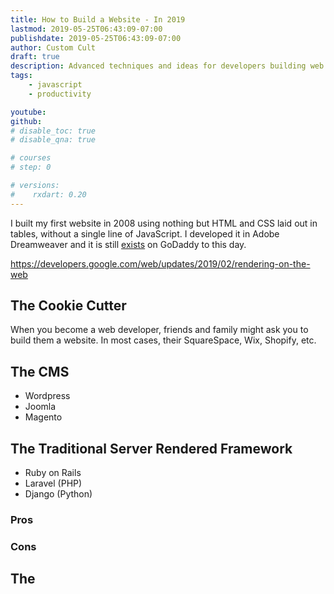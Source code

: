 ```yaml
---
title: How to Build a Website - In 2019
lastmod: 2019-05-25T06:43:09-07:00
publishdate: 2019-05-25T06:43:09-07:00
author: Custom Cult
draft: true
description: Advanced techniques and ideas for developers building web applications 
tags: 
    - javascript
    - productivity

youtube: 
github: 
# disable_toc: true
# disable_qna: true

# courses
# step: 0

# versions:
#    rxdart: 0.20
---
```




I built my first website in 2008 using nothing but HTML and CSS laid out in tables, without a single line of JavaScript. I developed it in Adobe Dreamweaver and it is still [exists](http://junglesupplyco.com) on GoDaddy to this day. 

https://developers.google.com/web/updates/2019/02/rendering-on-the-web


## The Cookie Cutter

When you become a web developer, friends and family might ask you to build them a website. In most cases, their SquareSpace, Wix, Shopify, etc. 

## The CMS

- Wordpress
- Joomla
- Magento

## The Traditional Server Rendered Framework


- Ruby on Rails
- Laravel (PHP)
- Django (Python)

### Pros

### Cons

## The 


